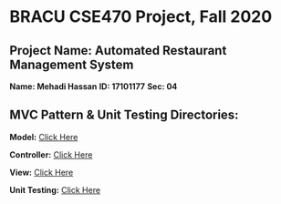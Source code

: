 # BRACU CSE470 Project, Fall 2020

## Project Name: Automated Restaurant Management System

**Name: Mehadi Hassan**
**ID: 17101177**
**Sec: 04**

## MVC Pattern & Unit Testing Directories:
**Model:** [Click Here](https://github.com/mehadihn/BRACUCSE470Project/tree/master/app/src/main/java/com/dineout/code/Model)

**Controller:** [Click Here](https://github.com/mehadihn/BRACUCSE470Project/tree/master/app/src/main/java/com/dineout/code/Controller)

**View:** [Click Here](https://github.com/mehadihn/BRACUCSE470Project/tree/master/app/src/main/res/layout)

**Unit Testing:** [Click Here](https://github.com/mehadihn/BRACUCSE470Project/tree/master/app/src/test/java/com/dineout)